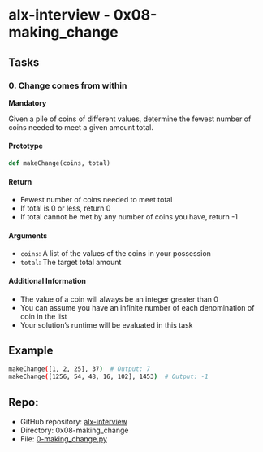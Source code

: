 # alx-interview - 0x08-making_change

## Tasks

### 0. Change comes from within
**Mandatory**

Given a pile of coins of different values, determine the fewest number of coins needed to meet a given amount total.

#### Prototype
```python
def makeChange(coins, total)
```

#### Return

* Fewest number of coins needed to meet total
* If total is 0 or less, return 0
* If total cannot be met by any number of coins you have, return -1

#### Arguments

* `coins`: A list of the values of the coins in your possession
* `total`: The target total amount

#### Additional Information

* The value of a coin will always be an integer greater than 0
* You can assume you have an infinite number of each denomination of coin in the list
* Your solution’s runtime will be evaluated in this task

## Example

```bash
makeChange([1, 2, 25], 37)  # Output: 7
makeChange([1256, 54, 48, 16, 102], 1453)  # Output: -1
```

## Repo:

* GitHub repository: [alx-interview](./https://github.com/Gebretewodros73/alx-interview.git)
* Directory: 0x08-making_change
* File: [0-making_change.py](./0-making_change.py)
